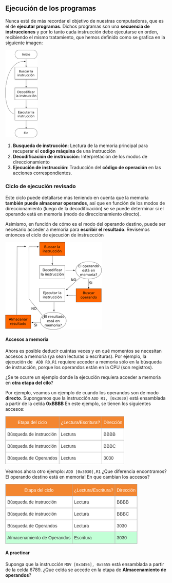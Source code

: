 ## Ejecución de los programas
Nunca está de más recordar el objetivo de nuestras computadoras, que es el de **ejecutar programas**. Dichos programas son una **secuencia de instrucciones** y por lo tanto cada instrucción debe ejecutarse en orden, recibiendo el mismo tratamiento, que hemos definido como se grafica en la siguiente imagen:

<img width="100px" src="https://raw.githubusercontent.com/Orga-UNQ/mumuki-guia-qsim-memoria-buses-y-q-2/master/images/ciclo-simple.png"/>

1. **Busqueda de instrucción**: Lectura de la memoria principal para recuperar el **codigo máquina** de una instrucción 
2. **Decodificación de instrucción**: Interpretación de los modos de direccionamiento
3. **Ejecución de instrucción**: Traducción del **código de operación** en las acciones correspondientes.

### Ciclo de ejecución revisado

Este ciclo puede detallarse más teniendo en cuenta que la memoria **también puede almacenar operandos**, así que en función de los modos de direccionamiento (luego de la decodificación) se se puede determinar si el operando está en memoria (modo de direccionamiento directo).

Asimismo, en función de cómo es el modo del operando destino, puede ser necesario acceder a memoria para **escribir el resultado**. Revisemos entonces el ciclo de ejecución de instruccción


![Ciclo con busqueda y almacenamiento de operandos](https://raw.githubusercontent.com/Orga-UNQ/mumuki-guia-qsim-memoria-buses-y-q-2/master/images/ciclo-completo-con-accesos.png "Ciclo con busqueda y almacenamiento de operandos")


#### Accesos a memoria

Ahora es posible deducir cuántas veces y en qué momentos se necesitan accesos a memoria (ya sean lecturas o escrituras). Por ejemplo, la ejecución de ``` ADD R0,R1``` requiere acceder a memoria sólo en la búsqueda de instrucción, porque los operandos están en la CPU (son registros).

¿Se te ocurre un ejemplo donde la ejecución requiera acceder a memoria en **otra etapa del cilo**?

Por ejemplo, veamos un ejemplo de cuando los operandos son de modo **directo**. Supongamos que la instrucción ```ADD R1, [0x3030]``` está ensamblada a partir de la celda **0xBBBB**
En este ejemplo, se tienen los siguientes accesos:

<style type="text/css">
.tg  {border-collapse:collapse;border-spacing:0;border-color:#aaa;}
.tg td{font-family:Arial, sans-serif;font-size:14px;padding:10px 5px;border-style:solid;border-width:1px;overflow:hidden;word-break:normal;border-color:#aaa;color:#333;background-color:#fff;}
.tg th{font-family:Arial, sans-serif;font-size:14px;font-weight:normal;padding:10px 5px;border-style:solid;border-width:1px;overflow:hidden;word-break:normal;border-color:#aaa;color:#fff;background-color:#f38630;}
.tg .tg-j2zy{background-color:#FCFBE3;vertical-align:top}
.tg .tg-rmb8{background-color:#C2FFD6;vertical-align:top}
.tg .tg-yw4l{vertical-align:top}
</style>
<table class="tg">
  <tr>
    <th class="tg-yw4l">Etapa del ciclo <br></th>
    <th class="tg-yw4l">¿Lectura/Escritura?</th>
    <th class="tg-yw4l">Dirección</th>
  </tr>
  <tr>
    <td class="tg-yw4l">Búsqueda de instrucción</td>
    <td class="tg-yw4l">Lectura</td>
    <td class="tg-yw4l">BBBB</td>
  </tr>
  <tr>
    <td class="tg-yw4l">Búsqueda de instrucción</td>
    <td class="tg-yw4l">Lectura</td>
    <td class="tg-yw4l">BBBC</td>
  </tr>
  <tr>
    <td class="tg-yw4l">Búsqueda de Operandos</td>
    <td class="tg-yw4l">Lectura </td>
    <td class="tg-yw4l">3030 </td>
  </tr>
</table>

Veamos ahora otro ejemplo: ```ADD [0x3030],R1``` ¿Que diferencia encontramos? El operando destino está en memoria! En que cambian los accesos?

<table class="tg">
  <tr>
    <th class="tg-yw4l">Etapa del ciclo <br></th>
    <th class="tg-yw4l">¿Lectura/Escritura?</th>
    <th class="tg-yw4l">Dirección</th>
  </tr>
  <tr>
    <td class="tg-yw4l">Búsqueda de instrucción</td>
    <td class="tg-yw4l">Lectura</td>
    <td class="tg-yw4l">BBBB</td>
  </tr>
  <tr>
    <td class="tg-yw4l">Búsqueda de instrucción</td>
    <td class="tg-yw4l">Lectura</td>
    <td class="tg-yw4l">BBBC</td>
  </tr>
  <tr>
    <td class="tg-yw4l">Búsqueda de Operandos</td>
    <td class="tg-yw4l">Lectura </td>
    <td class="tg-yw4l">3030 </td>
  </tr> <tr>
    <td class="tg-rmb8">Almacenamiento de Operandos</td>
    <td class="tg-rmb8">Escritura </td>
    <td class="tg-rmb8">3030 </td>
  </tr>
</table>



#### A practicar

Suponga que la instrucción ```MOV [0x3456], 0x5555``` está ensamblada a partir de la celda 6789.
¿Que celda se accede en la etapa de **Almacenamiento de operandos**?
